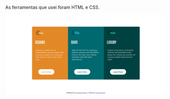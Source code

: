 <p1> As ferramentas que usei foram HTML e CSS.</p>

<picture><img src="images/card-final.png"></picture>